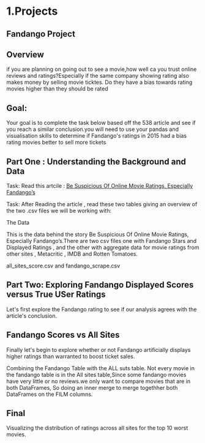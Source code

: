 # 1.Projects

## Fandango Project

## Overview
if you are planning on going out to see a movie,how well ca you trust online reviews and ratings?Especially if the same company showing rating also makes money by selling movie ticktes. Do they have a bias towards rating movies higher than they should be rated

## Goal:
Your goal is to complete the task below based off the 538 article and see if you reach a similar conclusion.you will need to use your pandas and visualisation skills to determine if Fandango's ratings in 2015 had a bias rating movies better to sell more tickets

## Part One : Understanding the Background and Data
Task: Read this artcile : [Be Suspicious Of Online Movie Ratings, Especially Fandango’s](https://fivethirtyeight.com/features/fandango-movies-ratings/)

Task: After Reading the article , read these two tables giving an overview of the two .csv files we will be working with:

The Data

This is the data behind the story Be Suspicious Of Online Movie Ratings, Especially Fandango’s.There are two csv files one with Fandango Stars and Displayed Ratings , and the other with aggregate data for movie ratings from other sites , Metacritic , IMDB and Rotten Tomatoes.

all_sites_score.csv and fandango_scrape.csv

## Part Two: Exploring Fandango Displayed Scores versus True USer Ratings
Let's first explore the Fandango rating to see if our analysis agrees with the article's conclusion.

## Fandango Scores vs All Sites
Finally let's begin to explore whether or not Fandango artificially displays higher ratings than warranted to boost ticket sales.

Combining the Fandango Table with the ALL suts table. Not every movie in the fandango table is in the All sites table,Since some fandango movies have very little or no reviews.we only want to compare movies that are in both DataFrames, So doing an inner merge to merge togethher both DataFrames on the FILM columns.

## Final
Visualizing the distribution of ratings across all sites for the top 10 worst movies.
